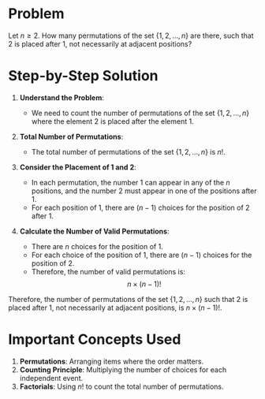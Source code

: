 # Problem
Let $n \geq 2$. How many permutations of the set $\{1, 2, \ldots, n\}$ are there, such that 2 is placed after 1, not necessarily at adjacent positions?

# Step-by-Step Solution

1. **Understand the Problem**:
    - We need to count the number of permutations of the set $\{1, 2, \ldots, n\}$ where the element 2 is placed after the element 1.

2. **Total Number of Permutations**:
    - The total number of permutations of the set $\{1, 2, \ldots, n\}$ is $n!$.

3. **Consider the Placement of 1 and 2**:
    - In each permutation, the number 1 can appear in any of the $n$ positions, and the number 2 must appear in one of the positions after 1.
    - For each position of 1, there are $(n-1)$ choices for the position of 2 after 1.

4. **Calculate the Number of Valid Permutations**:
    - There are $n$ choices for the position of 1.
    - For each choice of the position of 1, there are $(n-1)$ choices for the position of 2.
    - Therefore, the number of valid permutations is:
    $$
    n \times (n-1)!
    $$

Therefore, the number of permutations of the set $\{1, 2, \ldots, n\}$ such that 2 is placed after 1, not necessarily at adjacent positions, is $n \times (n-1)!$.

# Important Concepts Used
1. **Permutations**: Arranging items where the order matters.
2. **Counting Principle**: Multiplying the number of choices for each independent event.
3. **Factorials**: Using $n!$ to count the total number of permutations.
